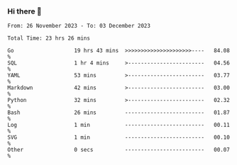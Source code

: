 ### Hi there 👋

<!--
**zhumeme/zhumeme** is a ✨ _special_ ✨ repository because its `README.md` (this file) appears on your GitHub profile.

Here are some ideas to get you started:

- 🔭 I’m currently working on ...
- 🌱 I’m currently learning ...
- 👯 I’m looking to collaborate on ...
- 🤔 I’m looking for help with ...
- 💬 Ask me about ...
- 📫 How to reach me: ...
- 😄 Pronouns: ...
- ⚡ Fun fact: ...
-->

<!--START_SECTION:waka-->

```all_time
From: 26 November 2023 - To: 03 December 2023

Total Time: 23 hrs 26 mins

Go                   19 hrs 43 mins  >>>>>>>>>>>>>>>>>>>>>----   84.08 %
SQL                  1 hr 4 mins     >------------------------   04.56 %
YAML                 53 mins         >------------------------   03.77 %
Markdown             42 mins         >------------------------   03.00 %
Python               32 mins         >------------------------   02.32 %
Bash                 26 mins         -------------------------   01.87 %
Log                  1 min           -------------------------   00.11 %
SVG                  1 min           -------------------------   00.10 %
Other                0 secs          -------------------------   00.07 %
```

<!--END_SECTION:waka-->

